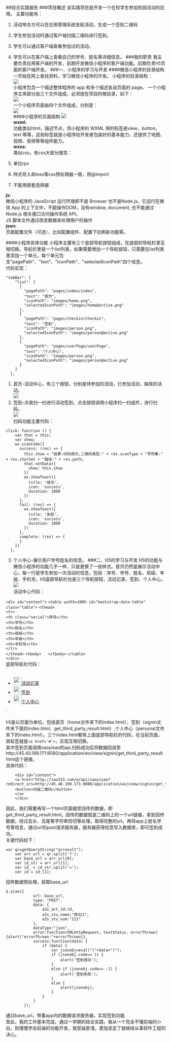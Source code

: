 ##综合实践报告
###项目概述
该实践项目是开发一个在校学生参加校园活动的应用。
主要功能有：

1. 活动举办方可以在应用管理系统发起活动，生成一个签到二维码 
2. 学生参加活动时通过客户端扫描二维码进行签到。
3. 学生可以通过客户端查看参加过的活动。
4. 学生可以在客户端上查看自己的学号、姓名等详细信息。
###我的职责
我主要负责应用客户端的开发，前期开发微信小程序的客户端功能。后期负责h5页面的客户端开发。
###一、小程序的学习与开发
####微信小程序的目录结构
一开始在网上查找资料，学习微信小程序的开发。
小程序的目录结构：  
![](image/p1.png)  
小程序包含一个描述整体程序的 app 和多个描述各自页面的 page。
一个小程序主体部分由三个文件组成，必须放在项目的根目录，如下：  
![](image/p2.png)  
一个小程序页面由四个文件组成，分别是：  
![](image/p3.png)  
####小程序的页面结构
![](image/p4.png)  
**wxml:**  
功能类似html，描述节点，但小程序的 WXML 用的标签是view，button， text 等等，这些标签就是小程序给开发者包装好的基本能力，还提供了地图、视频、音频等等组件能力。  
**wxss:**  
类似css，有css大部分属性：

1. 单位rpx
2. 样式导入和less等css预处理器一致，用@import
3. 不能用嵌套选择器

**js:**   
微信小程序的 JavaScript 运行环境即不是 Browser 也不是Node.js。它运行在微信 App 的上下文中，不能操作DOM，没有window, document, 也不能通过 Node.js 相关接口访问操作系统 API。  
JS 脚本文件通过改变数据来处理用户的操作  
**json:**  
页面配置文件（可选），比如配置组件、配置下拉刷新功能等。  

####小程序具体功能
小程序主要有三个底部导航按钮组成，在底部的导航栏里互相切换。导航栏里是一个list列表，如果需要增加一个导航按钮，只需要在list列表里添加一个单元，每个单元包含"pagePath"、"text"、"iconPath"、"selectedIconPath"四个信息。  
代码实现：
```
"tabBar": {  
    "list": [  
      {  
        "pagePath": "pages/index/index",  
        "text": "首页",            
        "iconPath": "images/home.png",       
        "selectedIconPath": "images/home@active.png"
      },
      {
        "pagePath": "pages/checkin/checkin",
        "text": "签到",
        "iconPath": "images/person.png",
        "selectedIconPath": "images/person@active.png"
      },
      {
        "pagePath": "pages/userPage/userPage",
        "text": "个人中心",
        "iconPath": "images/person.png",
        "selectedIconPath": "images/person@active.png"
      }
    ]
  },
```

1. 首页-活动中心，有三个按钮，分别是待参加的活动，已参加活动，缺席的活动。  
![](image/p5.png)  
2. 签到-点我扫一扫进行活动签到，点击按钮调用小程序扫一扫组件，进行扫码。  
![](image/p6.png)  
扫码功能主要代码：  
```
click: function () {
    var that = this;
    var show;
    wx.scanCode({
      success: (res) => {
        this.show = "结果:扫码成功,二维码类型:" + res.scanType + "字符集:" + res.charSet + "路径:" + res.path;
        that.setData({
          show: this.show
        })
        wx.showToast({
          title: '成功',
          icon: 'success',
          duration: 2000
        })
      },
      fail: (res) => {
        wx.showToast({
          title: '失败',
          icon: 'success',
          duration: 2000
        })
      },
      complete: (res) => {
      }
    })
  },
```
3. 个人中心-展示用户学号姓名的信息。
###二、H5的学习与开发
H5的功能与微信小程序的功能几乎一样，只是更换了一些样式。首页仍然是展示活动中心，每一行是学生参加一次活动的信息，包括：序号、学号、姓名、班级、年级、手机号。h5底部导航栏也是三个导航按钮，活动记录、签到、个人中心。  
![](image/p7.png)  
活动中心代码：  

`<div id="content">`
    `<table width=100% id="bootstrap-data-table" class="table">`
        `<thead>`  
        `<tr>`  
            `<th class="serial">序号</th>`  
            `<th>学号</th>`  
            `<th>姓名</th>`  
            `<th>班级</th>`  
            `<th>年级</th>`  
            `<th>手机号</th>`  
         `</tr>`  
         `</thead>`
         `<tbody>  
        </tbody>`
    `</table>`  
`</div>`  
底部导航栏代码：  
`<div class="nav">
            <ul>
                <li>
               <a href="../home/index.html"><span><img src="../../../../public/static/wx/images/icon_tabbar.png" height="25"></span><span>活动记录</span></a>
                </li>
                <li>
                    <a href="#"><span><img src="../../../../public/static/wx/images/icon_tabbar_active.png" height="25"></span><span>签到</span></a>
                </li>
                <li>
                    <a href="../personal/index.html"><span><img src="../../../../public/static/wx/images/icon_tabbar.png" height="25"></span><span>个人中心</span></a>
                </li>
            </ul>
</div>
`  

h5是以页面为单位，包括首页（home文件夹下的index.html），签到（signin文件夹下面的index.html、get_third_party_result.html）,个人中心（personal文件夹下的index.html）。三个index.html都有上面底部导航栏的代码，在当前页面，其标签就是`<a href='#'>`，实现互相切换。  
其中签到页面调用saoyisao的api,扫码成功后将数据回调至http://45.40.199.171:8080/application/wx/view/signin/get_third_party_result.html这个链接。  
具体代码：  
```
	<div id="content">
	<a href="http://sao315.com/w/api/saoyisao?redirect_uri=http://45.40.199.171:8080/application/wx/view/signin/get_third_party_result.html">
    <button>扫描二维码</button>
	</a>
	</div>
```
因此，我们需要再写一个html页面接受回传的数据，即get_third_party_result.html。回传的数据就是二维码上的一个url链接，拿到回传数据，经过去头、去尾等字符串剪切等处理，取得完整的url。再将app上姓名学号等信息，通过url的post请求服务器，服务器获得信息写入数据库，即可签到成功。  
关键代码如下：
```
var qr=getQueryString("qrresult");
    var arr_url = qr.split('?');
    var base_url = arr_url[0];
    var id_str = arr_url[1];
    var id_ = id_str.split('=');
    var id = id_[1];
```
回传数据预处理，获取base_url
```
$.ajax({  
            url: base_url,
            type: "POST",
            data: {
                a2s_act_id:id,
                a2s_stu_name:"林321",
                a2s_stu_num:"111"
            },
            dataType:"json",
            error:function(XMLHttpRequest, textStatus, errorThrown){alert("errorThrown:"+errorThrown)},
            success:function(data) {
                if (data) {
                    var jsonobj=eval("("+data+")");
                    if (jsonobj.code== 1) {
                        alert('签到成功');
                    }
                    else if (jsonobj.code== -1) {
                        alert('签到失败');
                    }
                    else {
                        alert(jsonobj);
                    }
                }
            }
        }); 
```
通过base_url，带着app内的数据请求服务器，实现签到功能  
至此，我的工作基本完成，通过一学期的综合实践，我从一个完全不懂前端的小白，到慢慢学会前端的功能开发，我受益匪浅，更加坚定了我继续从事软件工程的决心。